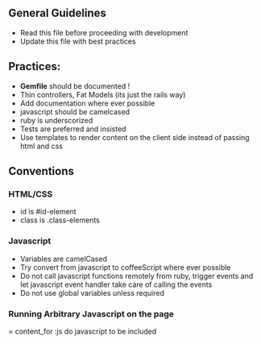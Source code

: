 ## General Guidelines
- Read this file before proceeding with development
- Update this file with best practices

## Practices:
* **Gemfile** should be documented !
* Thin controllers, Fat Models (its just the rails way)
* Add documentation where ever possible
* javascript should be camelcased
* ruby is underscorized
* Tests are preferred and insisted
* Use templates to render content on the client side instead of passing html and css

## Conventions
### HTML/CSS
  - id is \#id-element
  - class is .class-elements

### Javascript
  - Variables are camelCased
  - Try convert from javascript to coffeeScript where ever possible
  - Do not call javascript functions remotely from ruby, trigger events and let javascript event handler take care of calling the events
  - Do not use global variables unless required

### Running Arbitrary Javascript on the page 
  = content_for :js do
    javascript to be included 

  